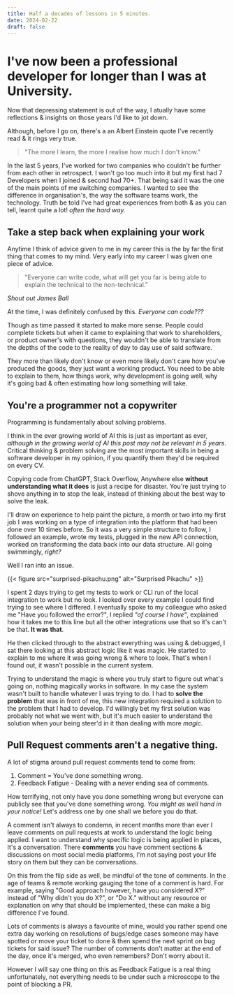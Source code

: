 ```yaml
---
title: Half a decades of lessons in 5 minutes.
date: 2024-02-22
draft: false
---
```

# I've now been a professional developer for longer than I was at University.
Now that depressing statement is out of the way, I atually have some reflections & insights on those years I'd like to jot down.

Although, before I go on, there's a an Albert Einstein quote I've recently read & it rings very true.

> "The more I learn, the more I realise how much I don't know."
                                    

In the last 5 years, I've worked for two companies who couldn't be further from each other in retrospect. I won't go too much into it but my first had 7 Developers when I joined & second had 70+. That being said it was the one of the main points of me switching companies. I wanted to see the difference in organisation's, the way the software teams work, the technology. Truth be told I've had great experiences from both & as you can tell, learnt quite a lot! *often the hard way.*

## Take a step back when explaining your work

Anytime I think of advice given to me in my career this is the by far the first thing that comes to my mind. Very early into my career I was given one piece of advice.

> "Everyone can write code, what will get you far is being able to explain the technical to the non-technical."

*Shout out James Ball*

At the time, I was definitely confused by this. *Everyone can code???* 

Though as time passed it started to make more sense. People could complete tickets but when it came to explaining that work to shareholders, or product owner's with questions, they wouldn't be able to translate from the depths of the code to the reality of day to day use of said software.

They more than likely don't know or even more likely don't care how you've produced the goods, they just want a working product. You need to be able to explain to them, how things work, why development is going well, why it's going bad & often estimating how long something will take.

## You're a programmer not a copywriter

Programming is fundamentally about solving problems. 

I think in the ever growing world of AI this is just as important as ever, *although in the growing world of AI this post may not be relevant in 5 years*. Critical thinking & problem solving are the most important skills in being a software developer in my opinion, if you quantify them they'd be required on every CV.

Copying code from ChatGPT, Stack Overflow, Anywhere else **without understanding what it does** is just a recipe for disaster. You're just trying to shove anything in to stop the leak, instead of thinking about the best way to solve the leak.

I'll draw on experience to help paint the picture, a month or two into my first job I was working on a type of integration into the platform that had been done over 10 times before. So it was a very simple structure to follow, I followed an example, wrote my tests, plugged in the new API connection, worked on transforming the data back into our data structure. All going swimmingly, *right?* 

Well I ran into an issue.

{{< figure
    src="surprised-pikachu.png"
    alt="Surprised Pikachu"
    >}}

I spent 2 days trying to get my tests to work or CLI run of the local integration to work but no look. I looked over every example I could find trying to see where I differed. I eventually spoke to my colleague who asked me "Have you followed the error?", I replied *"of course I have"*, explained how it takes me to this line but all the other integrations use that so it's can't be that. **It was that**.

He then clicked through to the abstract everything was using & debugged, I sat there looking at this abstract logic like it was magic. He started to explain to me where it was going wrong & where to look. That's when I found out, it wasn't possible in the current system.

Trying to understand the magic is where you truly start to figure out what's going on, nothing magically works in software. In my case the system wasn't built to handle whatever I was trying to do. I had to **solve the problem** that was in front of me, this new integration required a solution to the problem that I had to develop. I'd willingly bet my first solution was probably not what we went with, but it's much easier to understand the solution when your being steer'd in it than dealing with more *magic*.

## Pull Request comments aren't a negative thing.

A lot of stigma around pull request comments tend to come from:
1. Comment = You've done something wrong.
2. Feedback Fatigue - Dealing with a never ending sea of comments.

How terrifying, not only have you done something wrong but everyone can publicly see that you've done something wrong. *You might as well hand in your notice!* Let's address one by one shall we before you do that.

A comment isn't always to condemn, in recent months more than ever I leave comments on pull requests at work to understand the logic being applied. I want to understand why specific logic is being applied in places, It's a conversation. There **comments** you have comment sections & discussions on most social media platforms, I'm not saying post your life story on them but they can be conversations. 

On this from the flip side as well, be mindful of the tone of comments. In the age of teams & remote working gauging the tone of a comment is hard. For example, saying "Good approach however, have you considered X?" instead of "Why didn't you do X?", or "Do X." without any resource or explanation on why that should be implemented, these can make a big difference I've found.

Lots of comments is always a favourite of mine, would you rather spend one extra day working on resolutions of bugs/edge cases someone may have spotted or move your ticket to done & then spend the next sprint on bug tickets for said issue? The number of comments don't matter at the end of the day, once it's merged, who even remembers? Don't worry about it.

However I will say one thing on this as Feedback Fatigue is a real thing unfortunately, not everything needs to be under such a microscope to the point of blocking a PR.
